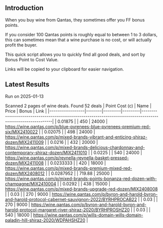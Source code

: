 ## Introduction

When you buy wine from Qantas, they sometimes offer you FF bonus points. 

If you consider 100 Qantas points is roughly equal to between 1 to 3 dollars, this can sometimes mean that a wine purchase is no cost, or will actually profit the buyer.

This quick script allows you to quickly find all good deals, and sort by Bonus Point to Cost Value.

Links will be copied to your clipboard for easier navigation.

## Latest Results

Run on 2025-01-13

Scanned 2 pages of wine deals.
Found 52 deals
|   Point Cost (c) | Name   |   Price |   Bonus | Link                                                                                                         |
|------------------|--------|---------|---------|--------------------------------------------------------------------------------------------------------------|
|        0.01875   |        |  450    |   24000 | https://wine.qantas.com/p/blue-pyrenees-blue-pyrenees-premium-red-six/MIX2410022                             |
|        0.02075   |        |  498    |   24000 | https://wine.qantas.com/p/mixed-brands-vibrant-and-enticing-shiraz-dozen/MIX2411009                          |
|        0.0216    |        |  432    |   20000 | https://wine.qantas.com/p/mixed-brands-delicious-chardonnay-and-contemporary-shiraz-dozen/MIX2411010         |
|        0.0225    |        |  540    |   24000 | https://wine.qantas.com/p/reynella-reynella-basket-pressed-dozen/MIX2411008                                  |
|        0.0233333 |        |  420    |   18000 | https://wine.qantas.com/p/mixed-brands-premium-mixed-red-dozen/MIX2408012                                    |
|        0.0287952 |        |  719.88 |   25000 | https://wine.qantas.com/p/mixed-brands-points-bonanza-red-dozen-with-champagne/MIX2410004                    |
|        0.0292    |        |  438    |   15000 | https://wine.qantas.com/p/mixed-brands-upgrade-red-dozen/MIX2408008                                          |
|        0.03      |        |  270    |    9000 | https://wine.qantas.com/p/byron-and-harold-byron-and-harold-protocol-cabernet-sauvignon-2022/BYRHPROCAB22    |
|        0.03      |        |  270    |    9000 | https://wine.qantas.com/p/byron-and-harold-byron-and-harold-protocol-margaret-river-shiraz-2020/BYRHPROSHZ20 |
|        0.03      |        |  540    |   18000 | https://wine.qantas.com/p/wills-domain-wills-domain-paladin-hill-shiraz-2020/WDPAHSHZ20                      |

